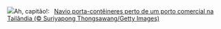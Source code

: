 ![](https://www.bing.com/th?id=OHR.MaritimeDay_PT-BR6479092304_UHD.jpg&w=1000)Ah, capitão!:&nbsp;&ensp;[Navio porta-contêineres perto de um porto comercial na Tailândia (© Suriyapong Thongsawang/Getty Images)](https://www.bing.com/th?id=OHR.MaritimeDay_PT-BR6479092304_UHD.jpg)
<br><br/>
